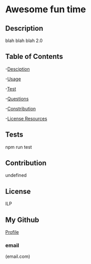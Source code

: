 # Awesome fun time

  

## Description
blah blah blah 2.0

## Table of Contents
-[Desciption](#description)

-[Usage](#Usage)

-[Test](#Test)

-[Questions](#Questions)

-[Constribution](#Contribution)

-[License Resources](#license)

## Tests
npm run test

## Contribution
undefined

## License
ILP

## My Github
[Profile](https://github.com/undefined)

### email
(email.com)


